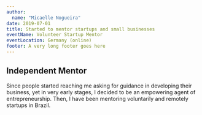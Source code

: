 ```yaml
---
author:
  name: "Micaelle Nogueira"
date: 2019-07-01
title: Started to mentor startups and small businesses
eventName: Volunteer Startup Mentor
eventLocation: Germany (online)
footer: A very long footer goes here
---
```


## Independent Mentor

Since people started reaching me asking for guidance in developing their business, yet in very early stages, I decided to be an empowering agent of entrepreneurship. Then, I have been mentoring voluntarily and remotely startups in Brazil.